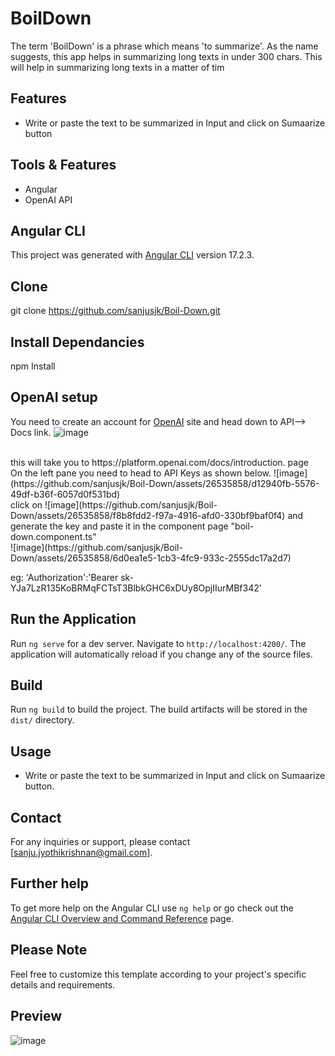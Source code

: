 # BoilDown

The term 'BoilDown' is a phrase which means 'to summarize'. As the name suggests, this app helps in summarizing long texts in under 300 chars. This will help in summarizing long texts in a matter of tim 
## Features

- Write or paste the text to be summarized in Input and click on Sumaarize button

## Tools & Features
- Angular
- OpenAI API

## Angular CLI
This project was generated with [Angular CLI](https://github.com/angular/angular-cli) version 17.2.3.

## Clone 
git clone https://github.com/sanjusjk/Boil-Down.git

## Install Dependancies
npm Install

## OpenAI setup

You need to create an account for [OpenAI](https://openai.com/) site and head down to API--> Docs link. ![image](https://github.com/sanjusjk/Boil-Down/assets/26535858/55876811-c978-41d0-a43a-3b99e60b7bc1)

<br />
this will take you to  https://platform.openai.com/docs/introduction. page <br />
On the left pane you need to head to API Keys as shown below. 
![image](https://github.com/sanjusjk/Boil-Down/assets/26535858/d12940fb-5576-49df-b36f-6057d0f531bd)
<br />
click on ![image](https://github.com/sanjusjk/Boil-Down/assets/26535858/f8b8fdd2-f97a-4916-afd0-330bf9baf0f4) and generate the key and paste it in the component page "boil-down.component.ts"
<br />
![image](https://github.com/sanjusjk/Boil-Down/assets/26535858/6d0ea1e5-1cb3-4fc9-933c-2555dc17a2d7)


eg: 'Authorization':'Bearer sk-YJa7LzR135KoBRMqFCTsT3BlbkGHC6xDUy8OpjIIurMBf342'



## Run the Application

Run `ng serve` for a dev server. Navigate to `http://localhost:4200/`. The application will automatically reload if you change any of the source files.

## Build

Run `ng build` to build the project. The build artifacts will be stored in the `dist/` directory.

## Usage

- Write or paste the text to be summarized in Input and click on Sumaarize button.

## Contact
For any inquiries or support, please contact [sanju.jyothikrishnan@gmail.com].

## Further help

To get more help on the Angular CLI use `ng help` or go check out the [Angular CLI Overview and Command Reference](https://angular.io/cli) page.

## Please Note

Feel free to customize this template according to your project's specific details and requirements.

## Preview
![image](https://github.com/sanjusjk/Boil-Down/assets/26535858/4fae599a-84b4-408c-b604-3c598b20a168)


